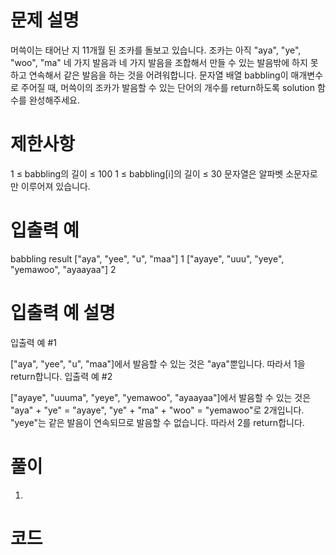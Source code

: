 # 문제 설명

머쓱이는 태어난 지 11개월 된 조카를 돌보고 있습니다. 조카는 아직 "aya", "ye", "woo", "ma" 네 가지 발음과 네 가지 발음을 조합해서 만들 수 있는 발음밖에 하지 못하고 연속해서 같은 발음을 하는 것을 어려워합니다. 문자열 배열 babbling이 매개변수로 주어질 때, 머쓱이의 조카가 발음할 수 있는 단어의 개수를 return하도록 solution 함수를 완성해주세요.

# 제한사항

1 ≤ babbling의 길이 ≤ 100
1 ≤ babbling[i]의 길이 ≤ 30
문자열은 알파벳 소문자로만 이루어져 있습니다.

# 입출력 예

babbling result
["aya", "yee", "u", "maa"] 1
["ayaye", "uuu", "yeye", "yemawoo", "ayaayaa"] 2

# 입출력 예 설명

입출력 예 #1

["aya", "yee", "u", "maa"]에서 발음할 수 있는 것은 "aya"뿐입니다. 따라서 1을 return합니다.
입출력 예 #2

["ayaye", "uuuma", "yeye", "yemawoo", "ayaayaa"]에서 발음할 수 있는 것은 "aya" + "ye" = "ayaye", "ye" + "ma" + "woo" = "yemawoo"로 2개입니다. "yeye"는 같은 발음이 연속되므로 발음할 수 없습니다. 따라서 2를 return합니다.

# 풀이

1.

# 코드

```js

```
